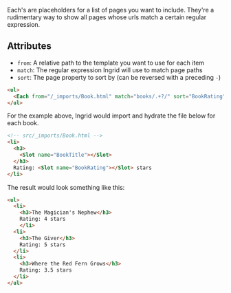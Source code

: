 Each's are placeholders for a list of pages you want to include. They're a rudimentary way to show all pages whose urls match a certain regular expression.

## Attributes
- `from`: A relative path to the template you want to use for each item
- `match`: The regular expression Ingrid will use to match page paths
- `sort`: The page property to sort by (can be reversed with a preceding `-`)

```html
<ul>
  <Each from="/_imports/Book.html" match="books/.+?/" sort="BookRating" />
</ul>
```

For the example above, Ingrid would import and hydrate the file below for each book.

```html
<!-- src/_imports/Book.html -->
<li>
  <h3>
    <Slot name="BookTitle"></Slot>
  </h3>
  Rating: <Slot name="BookRating"></Slot> stars
</li>
```

The result would look something like this:

```html
<ul>
  <li>
    <h3>The Magician's Nephew</h3>
    Rating: 4 stars
    </li>
  <li>
    <h3>The Giver</h3>
    Rating: 5 stars
  </li>
  <li>
    <h3>Where the Red Fern Grows</h3>
    Rating: 3.5 stars
  </li>
</ul>
```
